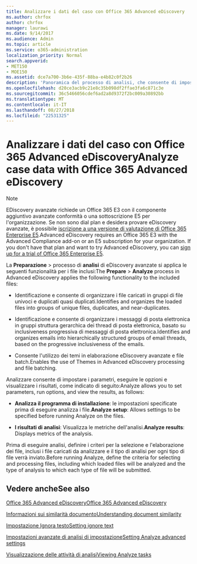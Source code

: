 ```yaml
---
title: Analizzare i dati del caso con Office 365 Advanced eDiscovery
ms.author: chrfox
author: chrfox
manager: laurawi
ms.date: 9/14/2017
ms.audience: Admin
ms.topic: article
ms.service: o365-administration
localization_priority: Normal
search.appverid:
- MET150
- MOE150
ms.assetid: dce7a700-3b6e-435f-88ba-e4b82c0f2b26
description: 'Panoramica del processo di analisi, che consente di impostare i parametri, eseguire le opzioni e visualizzare risultati, in Office 365 avanzate eDiscovery. '
ms.openlocfilehash: d20ce3acb9c21e8c35b098df2ffae3fa6c871c3e
ms.sourcegitcommit: 36c5466056cdef6ad2a8d9372f2bc009a30892bb
ms.translationtype: MT
ms.contentlocale: it-IT
ms.lasthandoff: 08/27/2018
ms.locfileid: "22531325"
---
```

# <a name="analyze-case-data-with-office-365-advanced-ediscovery"></a><span data-ttu-id="40837-103">Analizzare i dati del caso con Office 365 Advanced eDiscovery</span><span class="sxs-lookup"><span data-stu-id="40837-103">Analyze case data with Office 365 Advanced eDiscovery</span></span>

> [!NOTE]
> <span data-ttu-id="40837-p101">EDiscovery avanzate richiede un Office 365 E3 con il componente aggiuntivo avanzate conformità o una sottoscrizione E5 per l'organizzazione. Se non sono dial plan e desidera provare eDiscovery avanzate, è possibile [iscrizione a una versione di valutazione di Office 365 Enterprise E5](https://go.microsoft.com/fwlink/p/?LinkID=698279).</span><span class="sxs-lookup"><span data-stu-id="40837-p101">Advanced eDiscovery requires an Office 365 E3 with the Advanced Compliance add-on or an E5 subscription for your organization. If you don't have that plan and want to try Advanced eDiscovery, you can [sign up for a trial of Office 365 Enterprise E5](https://go.microsoft.com/fwlink/p/?LinkID=698279).</span></span> 
  
<span data-ttu-id="40837-106">La **Preparazione** \> processo di **analisi** di eDiscovery avanzate si applica le seguenti funzionalità per i file inclusi:</span><span class="sxs-lookup"><span data-stu-id="40837-106">The **Prepare** \> **Analyze** process in Advanced eDiscovery applies the following functionality to the included files:</span></span> 
  
- <span data-ttu-id="40837-107">Identificazione e consente di organizzare i file caricati in gruppi di file univoci e duplicati quasi duplicati.</span><span class="sxs-lookup"><span data-stu-id="40837-107">Identifies and organizes the loaded files into groups of unique files, duplicates, and near-duplicates.</span></span>
    
- <span data-ttu-id="40837-108">Identificazione e consente di organizzare i messaggi di posta elettronica in gruppi struttura gerarchica dei thread di posta elettronica, basato su inclusiveness progressiva di messaggi di posta elettronica.</span><span class="sxs-lookup"><span data-stu-id="40837-108">Identifies and organizes emails into hierarchically structured groups of email threads, based on the progressive inclusiveness of the emails.</span></span>
    
- <span data-ttu-id="40837-109">Consente l'utilizzo dei temi in elaborazione eDiscovery avanzate e file batch.</span><span class="sxs-lookup"><span data-stu-id="40837-109">Enables the use of Themes in Advanced eDiscovery processing and file batching.</span></span>
    
 <span data-ttu-id="40837-110">Analizzare consente di impostare i parametri, eseguire le opzioni e visualizzare i risultati, come indicato di seguito:</span><span class="sxs-lookup"><span data-stu-id="40837-110">Analyze allows you to set parameters, run options, and view the results, as follows:</span></span> 
  
- <span data-ttu-id="40837-111">**Analizza il programma di installazione**: le impostazioni specificate prima di eseguire analizza i file.</span><span class="sxs-lookup"><span data-stu-id="40837-111">**Analyze setup**: Allows settings to be specified before running Analyze on the files.</span></span>
    
- <span data-ttu-id="40837-112">**I risultati di analisi**: Visualizza le metriche dell'analisi.</span><span class="sxs-lookup"><span data-stu-id="40837-112">**Analyze results**: Displays metrics of the analysis.</span></span> 
    
<span data-ttu-id="40837-113">Prima di eseguire analisi, definire i criteri per la selezione e l'elaborazione dei file, inclusi i file caricati da analizzare e il tipo di analisi per ogni tipo di file verrà inviato.</span><span class="sxs-lookup"><span data-stu-id="40837-113">Before running Analyze, define the criteria for selecting and processing files, including which loaded files will be analyzed and the type of analysis to which each type of file will be submitted.</span></span> 
  
## <a name="see-also"></a><span data-ttu-id="40837-114">Vedere anche</span><span class="sxs-lookup"><span data-stu-id="40837-114">See also</span></span>

[<span data-ttu-id="40837-115">Office 365 Advanced eDiscovery</span><span class="sxs-lookup"><span data-stu-id="40837-115">Office 365 Advanced eDiscovery</span></span>](office-365-advanced-ediscovery.md)
  
[<span data-ttu-id="40837-116">Informazioni sui similarità documento</span><span class="sxs-lookup"><span data-stu-id="40837-116">Understanding document similarity</span></span>](understand-document-similarity-in-advanced-ediscovery.md)
  
[<span data-ttu-id="40837-117">Impostazione Ignora testo</span><span class="sxs-lookup"><span data-stu-id="40837-117">Setting ignore text</span></span>](set-ignore-text-in-advanced-ediscovery.md)
  
[<span data-ttu-id="40837-118">Impostazioni avanzate di analisi di impostazione</span><span class="sxs-lookup"><span data-stu-id="40837-118">Setting Analyze advanced settings</span></span>](set-analyze-advanced-settings-in-advanced-ediscovery.md)
  
[<span data-ttu-id="40837-119">Visualizzazione delle attività di analisi</span><span class="sxs-lookup"><span data-stu-id="40837-119">Viewing Analyze tasks</span></span>](view-analyze-results-in-advanced-ediscovery.md)

